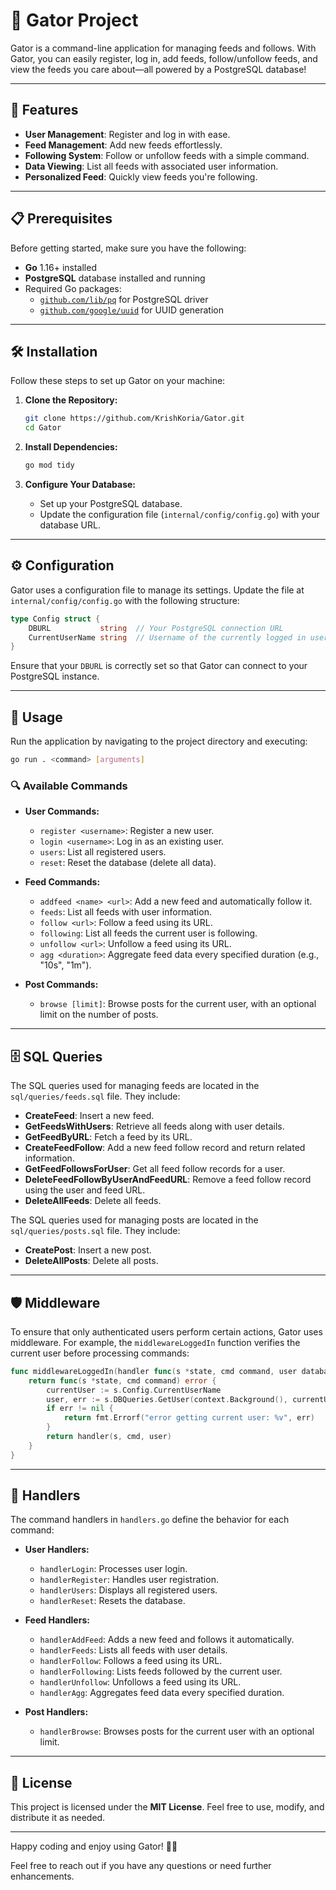 # 🐊 Gator Project

 Gator is a command-line application for managing feeds and follows. With Gator, you can easily register, log in, add feeds, follow/unfollow feeds, and view the feeds you care about—all powered by a PostgreSQL database!
 
 ---
 
 ## 🚀 Features
 
 - **User Management**: Register and log in with ease.
 - **Feed Management**: Add new feeds effortlessly.
 - **Following System**: Follow or unfollow feeds with a simple command.
 - **Data Viewing**: List all feeds with associated user information.
 - **Personalized Feed**: Quickly view feeds you're following.
 
 ---
 
 ## 📋 Prerequisites
 
 Before getting started, make sure you have the following:
 
 - **Go** 1.16+ installed
 - **PostgreSQL** database installed and running
 - Required Go packages:
   - [`github.com/lib/pq`](https://github.com/lib/pq) for PostgreSQL driver
   - [`github.com/google/uuid`](https://github.com/google/uuid) for UUID generation
 
 ---
 
 ## 🛠️ Installation
 
 Follow these steps to set up Gator on your machine:
 
 1. **Clone the Repository:**
    ```sh
    git clone https://github.com/KrishKoria/Gator.git
    cd Gator
    ```
 
 2. **Install Dependencies:**
    ```sh
    go mod tidy
    ```
 
 3. **Configure Your Database:**
    - Set up your PostgreSQL database.
    - Update the configuration file (`internal/config/config.go`) with your database URL.
 
 ---
 
 ## ⚙️ Configuration
 
 Gator uses a configuration file to manage its settings. Update the file at `internal/config/config.go` with the following structure:
 
 ```go
 type Config struct {
     DBURL           string  // Your PostgreSQL connection URL
     CurrentUserName string  // Username of the currently logged in user
 }
 ```
 
 Ensure that your `DBURL` is correctly set so that Gator can connect to your PostgreSQL instance.
 
 ---
 
 ## 📖 Usage
 
 Run the application by navigating to the project directory and executing:
 
 ```sh
 go run . <command> [arguments]
 ```
 
 ### 🔍 Available Commands
 
 - **User Commands:**
   - `register <username>`: Register a new user.
   - `login <username>`: Log in as an existing user.
   - `users`: List all registered users.
   - `reset`: Reset the database (delete all data).
 
 - **Feed Commands:**
   - `addfeed <name> <url>`: Add a new feed and automatically follow it.
   - `feeds`: List all feeds with user information.
   - `follow <url>`: Follow a feed using its URL.
   - `following`: List all feeds the current user is following.
   - `unfollow <url>`: Unfollow a feed using its URL.
   - `agg <duration>`: Aggregate feed data every specified duration (e.g., "10s", "1m").
 
 - **Post Commands:**
   - `browse [limit]`: Browse posts for the current user, with an optional limit on the number of posts.
 
 ---
 
 ## 🗄️ SQL Queries
 
 The SQL queries used for managing feeds are located in the `sql/queries/feeds.sql` file. They include:
 
 - **CreateFeed**: Insert a new feed.
 - **GetFeedsWithUsers**: Retrieve all feeds along with user details.
 - **GetFeedByURL**: Fetch a feed by its URL.
 - **CreateFeedFollow**: Add a new feed follow record and return related information.
 - **GetFeedFollowsForUser**: Get all feed follow records for a user.
 - **DeleteFeedFollowByUserAndFeedURL**: Remove a feed follow record using the user and feed URL.
 - **DeleteAllFeeds**: Delete all feeds.
 
 The SQL queries used for managing posts are located in the `sql/queries/posts.sql` file. They include:
 
 - **CreatePost**: Insert a new post.
 - **DeleteAllPosts**: Delete all posts.
 
 ---
 
 ## 🛡️ Middleware
 
 To ensure that only authenticated users perform certain actions, Gator uses middleware. For example, the `middlewareLoggedIn` function verifies the current user before processing commands:
 
 ```go
 func middlewareLoggedIn(handler func(s *state, cmd command, user database.User) error) func(*state, command) error {
     return func(s *state, cmd command) error {
         currentUser := s.Config.CurrentUserName
         user, err := s.DBQueries.GetUser(context.Background(), currentUser)
         if err != nil {
             return fmt.Errorf("error getting current user: %v", err)
         }
         return handler(s, cmd, user)
     }
 }
 ```
 
 ---
 
 ## 📝 Handlers
 
 The command handlers in `handlers.go` define the behavior for each command:
 
 - **User Handlers:**
   - `handlerLogin`: Processes user login.
   - `handlerRegister`: Handles user registration.
   - `handlerUsers`: Displays all registered users.
   - `handlerReset`: Resets the database.
 
 - **Feed Handlers:**
   - `handlerAddFeed`: Adds a new feed and follows it automatically.
   - `handlerFeeds`: Lists all feeds with user details.
   - `handlerFollow`: Follows a feed using its URL.
   - `handlerFollowing`: Lists feeds followed by the current user.
   - `handlerUnfollow`: Unfollows a feed using its URL.
   - `handlerAgg`: Aggregates feed data every specified duration.
 
 - **Post Handlers:**
   - `handlerBrowse`: Browses posts for the current user with an optional limit.
 
 ---
 
 ## 📜 License
 
 This project is licensed under the **MIT License**. Feel free to use, modify, and distribute it as needed.
 
 ---
 
 Happy coding and enjoy using Gator! 🐊✨
 
 Feel free to reach out if you have any questions or need further enhancements.